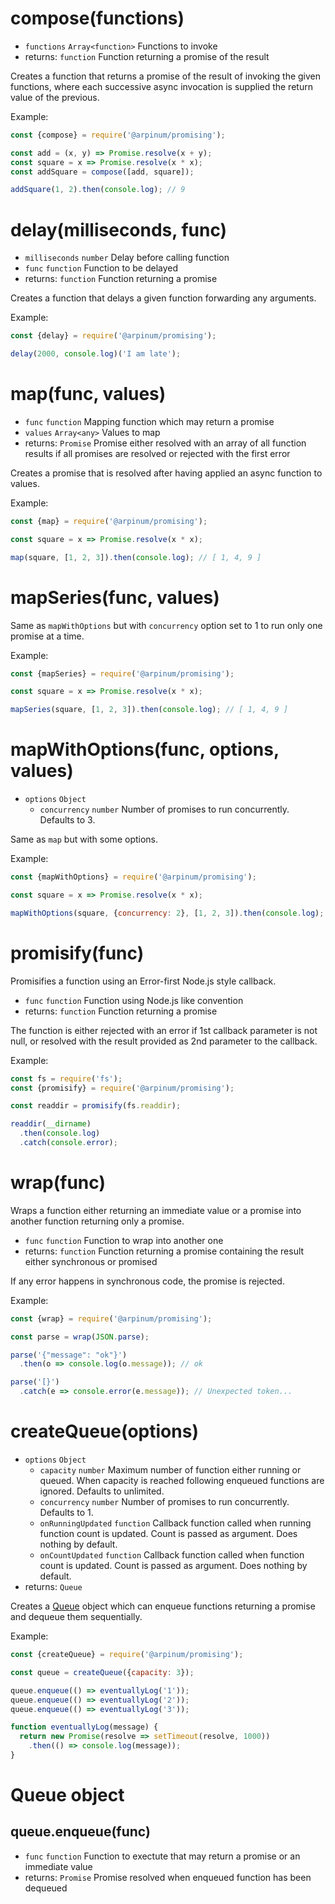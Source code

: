 # compose(functions)

* `functions` `Array<function>` Functions to invoke
* returns: `function` Function returning a promise of the result

Creates a function that returns a promise of the result of invoking the given functions, where each successive async invocation is supplied the return value of the previous.

Example:

```javascript
const {compose} = require('@arpinum/promising');

const add = (x, y) => Promise.resolve(x + y);
const square = x => Promise.resolve(x * x);
const addSquare = compose([add, square]);

addSquare(1, 2).then(console.log); // 9
```

# delay(milliseconds, func)

* `milliseconds` `number` Delay before calling function
* `func` `function` Function to be delayed
* returns: `function` Function returning a promise

Creates a function that delays a given function forwarding any arguments.

Example:

```javascript
const {delay} = require('@arpinum/promising');

delay(2000, console.log)('I am late');
```

# map(func, values)

* `func` `function` Mapping function which may return a promise
* `values` `Array<any>` Values to map
* returns: `Promise` Promise either resolved with an array of all function results if all promises are resolved or rejected with the first error

Creates a promise that is resolved after having applied an async function to values.

Example:

```javascript
const {map} = require('@arpinum/promising');

const square = x => Promise.resolve(x * x);

map(square, [1, 2, 3]).then(console.log); // [ 1, 4, 9 ]
```

# mapSeries(func, values)

Same as `mapWithOptions` but with `concurrency` option set to 1 to run only one promise at a time.

Example:

```javascript
const {mapSeries} = require('@arpinum/promising');

const square = x => Promise.resolve(x * x);

mapSeries(square, [1, 2, 3]).then(console.log); // [ 1, 4, 9 ]
```

# mapWithOptions(func, options, values)

* `options` `Object`
  * `concurrency` `number` Number of promises to run concurrently. Defaults to 3.

Same as `map` but with some options.

Example:

```javascript
const {mapWithOptions} = require('@arpinum/promising');

const square = x => Promise.resolve(x * x);

mapWithOptions(square, {concurrency: 2}, [1, 2, 3]).then(console.log); // [ 1, 4, 9 ]
```

# promisify(func)

Promisifies a function using an Error-first Node.js style callback.

* `func` `function` Function using Node.js like convention
* returns: `function` Function returning a promise

The function is either rejected with an error if 1st callback parameter is not null, or resolved with the result provided as 2nd parameter to the callback.  

Example:

```javascript
const fs = require('fs');
const {promisify} = require('@arpinum/promising');

const readdir = promisify(fs.readdir);

readdir(__dirname)
  .then(console.log)
  .catch(console.error);
```

# wrap(func)

Wraps a function either returning an immediate value or a promise into another function returning only a promise.

* `func` `function` Function to wrap into another one
* returns: `function` Function returning a promise containing the result either synchronous or promised

If any error happens in synchronous code, the promise is rejected.

Example:

```javascript
const {wrap} = require('@arpinum/promising');

const parse = wrap(JSON.parse);

parse('{"message": "ok"}')
  .then(o => console.log(o.message)); // ok

parse('[}')
  .catch(e => console.error(e.message)); // Unexpected token...
```

# createQueue(options)

* `options` `Object`
  * `capacity` `number` Maximum number of function either running or queued. When capacity is reached following enqueued functions are ignored. Defaults to unlimited.
  * `concurrency` `number` Number of promises to run concurrently. Defaults to 1.
  * `onRunningUpdated` `function` Callback function called when running function count is updated. Count is passed as argument. Does nothing by default.
  * `onCountUpdated` `function` Callback function called when function count is updated. Count is passed as argument. Does nothing by default.
* returns: `Queue`

Creates a [Queue](#queue-object) object which can enqueue functions returning a promise and dequeue them sequentially.

Example:

```javascript
const {createQueue} = require('@arpinum/promising');

const queue = createQueue({capacity: 3});

queue.enqueue(() => eventuallyLog('1'));
queue.enqueue(() => eventuallyLog('2'));
queue.enqueue(() => eventuallyLog('3'));

function eventuallyLog(message) {
  return new Promise(resolve => setTimeout(resolve, 1000))
    .then(() => console.log(message));
}
```

# Queue object

## queue.enqueue(func)

* `func` `function` Function to exectute that may return a promise or an immediate value
* returns: `Promise` Promise resolved when enqueued function has been dequeued 
